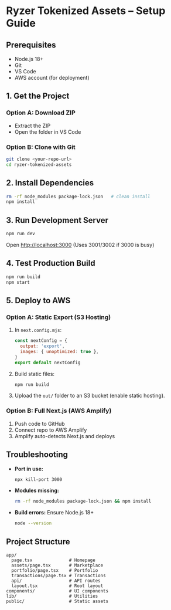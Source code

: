 # Ryzer Tokenized Assets – Setup Guide

## Prerequisites
- Node.js 18+
- Git
- VS Code
- AWS account (for deployment)


## 1. Get the Project

### Option A: Download ZIP
- Extract the ZIP
- Open the folder in VS Code

### Option B: Clone with Git
```bash
git clone <your-repo-url>
cd ryzer-tokenized-assets
````


## 2. Install Dependencies

```bash
rm -rf node_modules package-lock.json   # clean install
npm install
```


## 3. Run Development Server

```bash
npm run dev
```

Open [http://localhost:3000](http://localhost:3000)
(Uses 3001/3002 if 3000 is busy)


## 4. Test Production Build

```bash
npm run build
npm start
```

## 5. Deploy to AWS

### Option A: Static Export (S3 Hosting)

1. In `next.config.mjs`:

   ```javascript
   const nextConfig = {
     output: 'export',
     images: { unoptimized: true },
   }
   export default nextConfig
   ```
2. Build static files:

   ```bash
   npm run build
   ```
3. Upload the `out/` folder to an S3 bucket (enable static hosting).

### Option B: Full Next.js (AWS Amplify)

1. Push code to GitHub
2. Connect repo to AWS Amplify
3. Amplify auto-detects Next.js and deploys


## Troubleshooting

* **Port in use:**

  ```bash
  npx kill-port 3000
  ```

* **Modules missing:**

  ```bash
  rm -rf node_modules package-lock.json && npm install
  ```

* **Build errors:**
  Ensure Node.js 18+

  ```bash
  node --version
  ```

## Project Structure

```
app/
  page.tsx              # Homepage
  assets/page.tsx       # Marketplace
  portfolio/page.tsx    # Portfolio
  transactions/page.tsx # Transactions
  api/                  # API routes
  layout.tsx            # Root layout
components/             # UI components
lib/                    # Utilities
public/                 # Static assets
```


